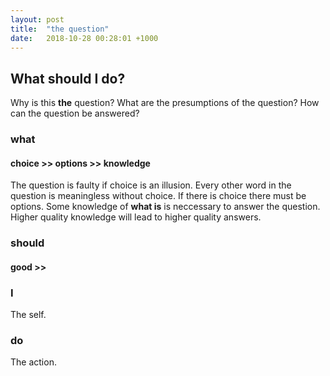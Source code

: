 ```yaml
---
layout: post
title:  "the question"
date:   2018-10-28 00:28:01 +1000
---
```


## What should I do?
Why is this **the** question? What are the presumptions of the question? How can the question be answered?

### what  
#### choice >> options >> knowledge  
The question is faulty if choice is an illusion.  Every other word in the question is meaningless without choice.  If there is choice there must be options.  Some knowledge of **what is** is neccessary to answer the question.  Higher quality knowledge will lead to higher quality answers.  

### should
#### good >>  

### I
The self.

### do
The action.
